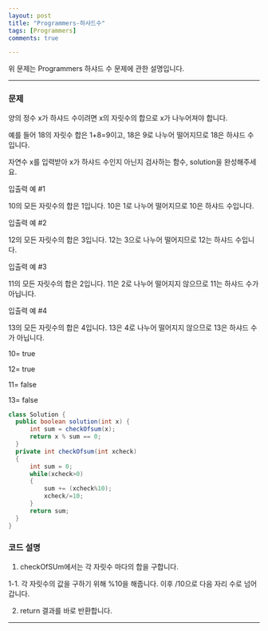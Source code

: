```yaml
---
layout: post
title: "Programmers-하샤드수"
tags: [Programmers]
comments: true

---
```


위 문제는 Programmers 하샤드 수 문제에 관한 설명입니다.<br>

---

### 문제

양의 정수 x가 하샤드 수이려면 x의 자릿수의 합으로 x가 나누어져야 합니다.

예를 들어 18의 자릿수 합은 1+8=9이고, 18은 9로 나누어 떨어지므로 18은 하샤드 수입니다.

자연수 x를 입력받아 x가 하샤드 수인지 아닌지 검사하는 함수, solution을 완성해주세요.

입출력 예 #1

10의 모든 자릿수의 합은 1입니다. 10은 1로 나누어 떨어지므로 10은 하샤드 수입니다.

입출력 예 #2

12의 모든 자릿수의 합은 3입니다. 12는 3으로 나누어 떨어지므로 12는 하샤드 수입니다.

입출력 예 #3

11의 모든 자릿수의 합은 2입니다. 11은 2로 나누어 떨어지지 않으므로 11는 하샤드 수가 아닙니다.

입출력 예 #4

13의 모든 자릿수의 합은 4입니다. 13은 4로 나누어 떨어지지 않으므로 13은 하샤드 수가 아닙니다.

10=
true

12=
true

11=
false

13=
false




```java
class Solution {
  public boolean solution(int x) {
      int sum = checkOfsum(x);
      return x % sum == 0;
  }
  private int checkOfsum(int xcheck)
  {
      int sum = 0;
      while(xcheck>0)
      {
          sum += (xcheck%10);
          xcheck/=10;
      }
      return sum;
  }
}
```

### 코드 설명

1. checkOfSUm에서는 각 자릿수 마다의 합을 구합니다.

1-1. 각 자릿수의 값을 구하기 위해 %10을 해줍니다. 이후 /10으로 다음 자리 수로 넘어갑니다.

2. return 결과를 바로 반환합니다.

---
